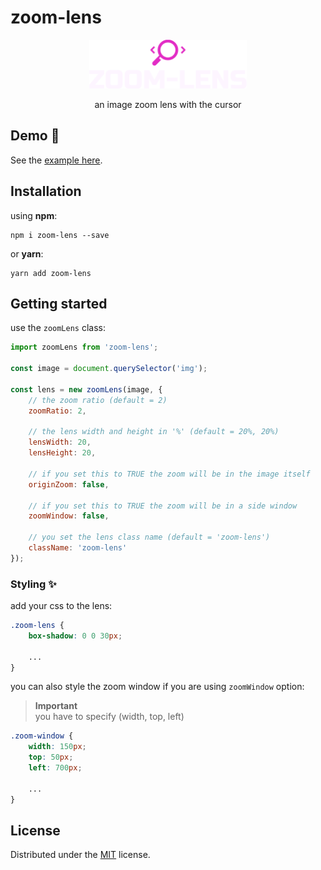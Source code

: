 # zoom-lens

<div align=center>

<img src="./example/assets/zoom-lens-logo-dark.svg" alt="logo" width="50%"><br>

an image zoom lens with the cursor

</div>

## Demo 🔎

See the [example here](https://malkiabdoo.github.io/zoom-lens/).

## Installation

using **npm**:
```
npm i zoom-lens --save
```

or **yarn**:
```
yarn add zoom-lens
```

## Getting started

use the `zoomLens` class:
```js
import zoomLens from 'zoom-lens';

const image = document.querySelector('img');

const lens = new zoomLens(image, {
    // the zoom ratio (default = 2)
    zoomRatio: 2,

    // the lens width and height in '%' (default = 20%, 20%)
    lensWidth: 20,
    lensHeight: 20,

    // if you set this to TRUE the zoom will be in the image itself
    originZoom: false,

    // if you set this to TRUE the zoom will be in a side window
    zoomWindow: false,

    // you set the lens class name (default = 'zoom-lens')
    className: 'zoom-lens'
});
```

### Styling ✨

add your css to the lens:
```css
.zoom-lens {
    box-shadow: 0 0 30px;

    ...
}
```

you can also style the zoom window if you are using `zoomWindow` option:
> **Important**  
you have to specify (width, top, left)
```css
.zoom-window {
    width: 150px;
    top: 50px;
    left: 700px;

    ...
}
```

## License

Distributed under the [MIT](https://github.com/malkiAbdoo/zoom-lens/blob/master/LICENSE) license.
